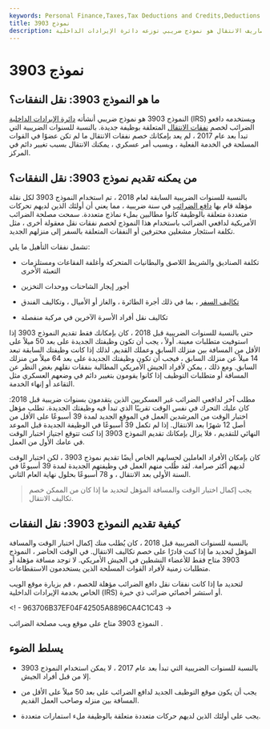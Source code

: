 ```yaml
---
keywords: Personal Finance,Taxes,Tax Deductions and Credits,Deductions and Credits
title: نموذج 3903
description: النموذج 3903: مصاريف الانتقال هو نموذج ضريبي توزعه دائرة الإيرادات الداخلية (IRS) ويستخدمه دافعو الضرائب لخصم نفقات الانتقال المتعلقة بتولي وظيفة جديدة.
---
```


# نموذج 3903
## ما هو النموذج 3903: نقل النفقات؟

النموذج 3903 هو نموذج ضريبي أنشأته [دائرة الإيرادات الداخلية](/irs) (IRS) ويستخدمه دافعو الضرائب لخصم [نفقات الانتقال](/movingexpenses) المتعلقة بوظيفة جديدة. بالنسبة للسنوات الضريبية التي تبدأ بعد عام 2017 ، لم يعد بإمكانك خصم نفقات الانتقال ما لم تكن عضوًا في القوات المسلحة في الخدمة الفعلية ، وبسبب أمر عسكري ، يمكنك الانتقال بسبب تغيير دائم في المركز.

## من يمكنه تقديم نموذج 3903: نقل النفقات؟

بالنسبة للسنوات الضريبية السابقة لعام 2018 ، تم استخدام النموذج 3903 لكل نقلة مؤهلة قام بها [دافع الضرائب](/taxpayer) في سنة ضريبية ، مما يعني أن أولئك الذين لديهم تحركات متعددة متعلقة بالوظيفة كانوا مطالبين بملء نماذج متعددة. سمحت مصلحة الضرائب الأمريكية لدافعي الضرائب باستخدام هذا النموذج لخصم نفقات نقل معقولة أخرى ، مثل تكلفة استئجار مشغلين محترفين أو النفقات المتعلقة بالسفر إلى منزلهم الجديد.

تشمل نفقات التأهيل ما يلي:

- تكلفة الصناديق والشريط اللاصق والبطانيات المتحركة وأغلفة الفقاعات ومستلزمات التعبئة الأخرى

- أجور إيجار الشاحنات ووحدات التخزين

- [تكاليف السفر](/travelexpenses) ، بما في ذلك أجرة الطائرة ، والغاز أو الأميال ، وتكاليف الفندق

- تكاليف نقل أفراد الأسرة الآخرين في مركبة منفصلة

حتى بالنسبة للسنوات الضريبية قبل 2018 ، كان بإمكانك فقط تقديم النموذج 3903 إذا استوفيت متطلبات معينة. أولاً ، يجب أن تكون وظيفتك الجديدة على بعد 50 ميلاً على الأقل من المسافة بين منزلك السابق وعملك القديم. لذلك إذا كانت وظيفتك السابقة تبعد 14 ميلاً عن منزلك السابق ، فيجب أن تكون وظيفتك الجديدة على بعد 64 ميلاً من منزلك السابق. ومع ذلك ، يمكن لأفراد الجيش الأمريكي المطالبة بنفقات نقلهم بغض النظر عن المسافة أو متطلبات التوظيف إذا كانوا يقومون بتغيير دائم في وضعهم العسكري مثل التقاعد أو إنهاء الخدمة.

مطلب آخر لدافعي الضرائب غير العسكريين الذين يتقدمون بسنوات ضريبية قبل 2018: كان عليك التحرك في نفس الوقت تقريبًا الذي تبدأ فيه وظيفتك الجديدة. تطلب مؤهل اختبار الوقت من المرشدين العمل في الموقع الجديد لمدة 39 أسبوعًا على الأقل من أصل 12 شهرًا بعد الانتقال. إذا لم تكمل 39 أسبوعًا في الوظيفة الجديدة قبل الموعد النهائي للتقديم ، فلا يزال بإمكانك تقديم النموذج 3903 إذا كنت تتوقع اجتياز اختبار الوقت في عامك الأول من العمل.

كان بإمكان الأفراد العاملين لحسابهم الخاص أيضًا تقديم نموذج 3903 ، لكن اختبار الوقت لديهم أكثر صرامة. لقد طُلب منهم العمل في وظيفتهم الجديدة لمدة 39 أسبوعًا في السنة الأولى بعد الانتقال ، و 78 أسبوعًا بحلول نهاية العام الثاني.

> يجب إكمال اختبار الوقت والمسافة المؤهل لتحديد ما إذا كان من الممكن خصم تكاليف الانتقال.

>

## كيفية تقديم النموذج 3903: نقل النفقات

بالنسبة للسنوات الضريبية قبل 2018 ، كان يُطلب منك إكمال اختبار الوقت والمسافة المؤهل لتحديد ما إذا كنت قادرًا على خصم تكاليف الانتقال. في الوقت الحاضر ، النموذج 3903 متاح فقط للأعضاء النشطين في الجيش الأمريكي. لا توجد مسافة مؤهلة أو متطلبات زمنية لأفراد القوات المسلحة الذين يستخدمون الاستقطاعات.

لتحديد ما إذا كانت نفقات نقل دافع الضرائب مؤهلة للخصم ، قم بزيارة موقع الويب الخاص بخدمة الإيرادات الداخلية (IRS) أو استشر أخصائي ضرائب ذي خبرة.

<! - 963706B37EF04F42505A8896CA4C1C43 ->

النموذج 3903 متاح على موقع ويب مصلحة الضرائب .

## يسلط الضوء

- بالنسبة للسنوات الضريبية التي تبدأ بعد عام 2017 ، لا يمكن استخدام النموذج 3903 إلا من قبل أفراد الجيش.

- يجب أن يكون موقع التوظيف الجديد لدافع الضرائب على بعد 50 ميلاً على الأقل من المسافة بين منزله وصاحب العمل القديم.

- يجب على أولئك الذين لديهم حركات متعددة متعلقة بالوظيفة ملء استمارات متعددة.

